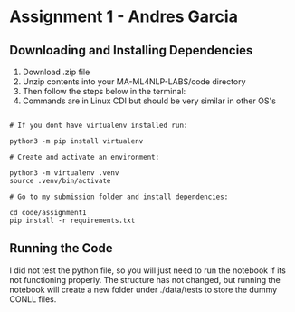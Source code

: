 # Assignment 1 - Andres Garcia

## Downloading and Installing Dependencies

1. Download .zip file
2. Unzip contents into your MA-ML4NLP-LABS/code directory
3. Then follow the steps below in the terminal:
4. Commands are in Linux CDI but should be very similar in other OS's

```

# If you dont have virtualenv installed run:

python3 -m pip install virtualenv

# Create and activate an environment:

python3 -m virtualenv .venv
source .venv/bin/activate

# Go to my submission folder and install dependencies:

cd code/assignment1
pip install -r requirements.txt

```

## Running the Code
I did not test the python file, so you will just need to run the notebook if its not functioning properly. The structure has not changed, but running the notebook will create a new folder under ./data/tests to store the dummy CONLL files.

